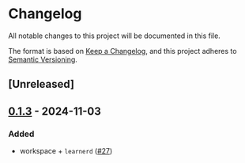 # Changelog
All notable changes to this project will be documented in this file.

The format is based on [Keep a Changelog](https://keepachangelog.com/en/1.0.0/),
and this project adheres to [Semantic Versioning](https://semver.org/spec/v2.0.0.html).

## [Unreleased]

## [0.1.3](https://github.com/Autoparallel/learner/compare/learner-v0.1.2...learner-v0.1.3) - 2024-11-03

### Added
- workspace + `learnerd` ([#27](https://github.com/Autoparallel/learner/pull/27))
